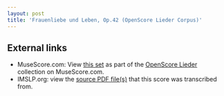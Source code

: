 ```yaml
---
layout: post
title: 'Frauenliebe und Leben, Op.42 (OpenScore Lieder Corpus)'
---
```


## External links

- MuseScore.com: View [this set] as part of the [OpenScore Lieder] collection on MuseScore.com.
- IMSLP.org: view the [source PDF file(s)][IMSLP] that this score was transcribed from.

[IMSLP]: https://imslp.org/wiki/Special:ReverseLookup/51733
[this set]: https://musescore.com/openscore-lieder-corpus/sets/5016693
[OpenScore Lieder]: https://musescore.com/openscore-lieder-corpus
